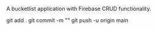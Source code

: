 A bucketlist application with Firebase CRUD functionality.

git add .
git commit -m ""
git push -u origin main